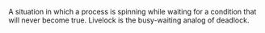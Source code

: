 A situation in which a process is spinning while waiting for a condition that will never become true. Livelock is the busy-waiting analog of deadlock.